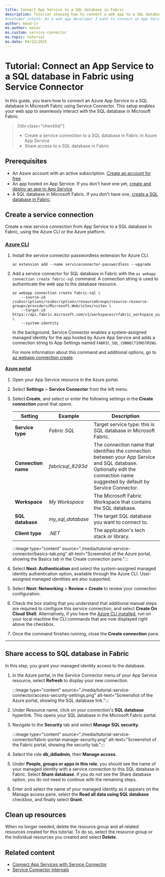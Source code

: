 ```yaml
---
title: Connect App Service to a SQL database in Fabric
description: Tutorial showing how to connect a web app to a SQL database in Microsoft Fabric using Service Connector
#customer intent: As a web app developer I want to connect an App Service resource to a SQL database in Fabric so that my app can reach the SQL database in Microsoft Fabric.
author: maud-lv
ms.author: malev
ms.custom: service-connector
ms.topic: tutorial
ms.date: 04/23/2025
---
```


# Tutorial: Connect an App Service to a SQL database in Fabric using Service Connector

In this guide, you learn how to connect an Azure App Service to a SQL database in Microsoft Fabric using Service Connector. This setup enables your web app to seamlessly interact with the SQL database in Microsoft Fabric.

> [!div class="checklist"]
> * Create a service connection to a SQL database in Fabric in Azure App Service
> * Share access to a SQL database in Fabric

## Prerequisites

* An Azure account with an active subscription. [Create an account for free](https://azure.microsoft.com/free).
* An app hosted on App Service. If you don't have one yet, [create and deploy an app to App Service](/azure/app-service/quickstart-dotnetcore)
* A SQL database in Microsoft Fabric. If you don't have one, [create a SQL database in Fabric](./create.md).

## Create a service connection

Create a new service connection from App Service to a SQL database in Fabric, using the Azure CLI or the Azure platform.

### [Azure CLI](#tab/azure-cli)

1. Install the service connector passwordless extension for Azure CLI.

    ```azurecli
    az extension add --name serviceconnector-passwordless --upgrade
    ```

1. Add a service connector for SQL database in Fabric with the `az webapp connection create fabric-sql` command. A connection string is used to authenticate the web app to the database resource.

    ```azurecli
    az webapp connection create fabric-sql \
        --source-id /subscriptions/<subscription>/resourceGroups/<source-resource-group>/providers/Microsoft.Web/sites/<site> \
        --target-id https://api.fabric.microsoft.com/v1/workspaces/<fabric_workspace_uuid>/SqlDatabases/<fabric_sql_db_uuid> \
        --system-identity
    ```

    In the background, Service Connector enables a system-assigned managed identity for the app hosted by Azure App Service and adds a connection string to App Settings named `FABRIC_SQL_CONNECTIONSTRING`.

    For more information about this command and additional options, go to [az webapp connection create](/cli/azure/webapp/connection/create#az-webapp-connection-create-postgres-flexible).

#### [Azure portal](#tab/az-portal)

1. Open your App Service resource in the Azure portal.
1. Select **Settings** > **Service Connector** from the left menu.
2. Select **Create**, and select or enter the following settings in the **Create connection** panel that opens.

    | Setting             | Example           | Description                                                                                                                                               |
    |---------------------|-------------------|-----------------------------------------------------------------------------------------------------------------------------------------------------------|
    | **Service type**    | *Fabric SQL*      | Target service type: this is SQL database in Microsoft Fabric. |
    | **Connection name** | *fabricsql_8293d* | The connection name that identifies the connection between your App Service and SQL database. Optionally edit the connection name suggested by default by Service Connector. |
    | **Workspace**       | *My Workspace*    | The Microsoft Fabric Workspace that contains the SQL database.                                                                                            |
    | **SQL database**    | *my_sql_database* | The target SQL database you want to connect to.                                                                                                           |
    | **Client type**     | *.NET*            | The application's tech stack or library.                                                                                                                  |
        
    :::image type="content" source="./media/tutorial-service-connector/basics-tab.png" alt-text="Screenshot of the Azure portal, showing the Basics tab in the Create connection pane.":::

1. Select **Next: Authentication** and select the system-assigned managed identity authentication option, available through the Azure CLI. User-assigned managed identities are also supported.
1. Select **Next: Networking** > **Review + Create** to review your connection configuration.
1. Check the box stating that you understand that additional manual steps are required to configure this service connection, and select **Create On Cloud Shell**. Alternatively, if you have the [Azure CLI installed](/cli/azure/install-azure-cli-windows), run on your local machine the CLI commands that are now displayed right above the checkbox.
1. Once the command finishes running, close the **Create connection** pane.
---

## Share access to SQL database in Fabric

In this step, you grant your managed identity access to the database.

1. In the Azure portal, in the Service Connector menu of your App Service resource, select **Refresh** to display your new connection.

    :::image type="content" source="./media/tutorial-service-connector/access-security-settings.png" alt-text="Screenshot of the Azure portal, showing the SQL database link.":::

1. Under Resource name, click on your connection's **SQL database** hyperlink. This opens your SQL database in the Microsoft Fabric portal.

1. Navigate to the **Security** tab and select **Manage SQL security**.

    :::image type="content" source="./media/tutorial-service-connector/fabric-portal-manage-security.png" alt-text="Screenshot of the Fabric portal, showing the security tab.":::

1. Select the role **db_ddladmin**, then **Manage access**.
1. Under **People, groups or apps in this role**, you should see the name of your managed identity with a service connection to this SQL database in Fabric. Select **Share database**. If you do not see the Share database option, you do not need to continue with the remaining steps.
1. Enter and select the name of your managed identity as it appears on the Manage access pane, select the **Read all data using SQL database** checkbox, and finally select **Grant**.

## Clean up resources

When no longer needed, delete the resource group and all related resources created for this tutorial. To do so, select the resource group or the individual resources you created and select **Delete**.

## Related content

- [Connect App Services with Service Connector](/azure/service-connector/quickstart-portal-app-service-connection)
- [Service Connector internals](/azure/service-connector/concept-service-connector-internals) <!--to be replaced with new SQL Fabric article in azure-docs-pr repo when feature documentation is released-->
